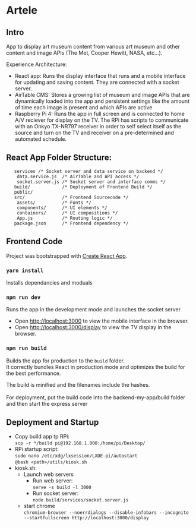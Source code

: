# Artele 

## Intro

App to display art museum content from various art museum and other content and image APIs (The Met, Cooper Hewitt, NASA, etc...). 

Experience Architecture:
- React app: Runs the display interface that runs and a mobile interface for updating and saving content. They are connected with a socket server. 
- AirTable CMS: Stores a growing list of museum and image APIs that are dynamically loaded into the app and persistent settings like the amount of time each image is present and which APIs are active
- Raspberry Pi 4: Runs the app in full screen and is connected to home A/V reciever for display on the TV. The RPi has scripts to communicate with an Onkyo TX-NR797 receiver in order to self select itself as the source and turn on the TV and receiver on a pre-determined and automated schedule. 


## React App Folder Structure:
      

       
       
       services /* Socket server and data service on backend */ 
        data.service.js  /* AirTable and API access */
        socket.server.js /* Socket server and interface comms */    
       build/            /* Deployment of Frontend Build */        
       public/
       src/              /* Frontend Sourcecode */
        assets/          /* Fonts */
        components/      /* UI elements */
        containers/      /* UI compositions */      
        App.js           /* Routing logic */
       package.json      /* Frontend dependency */ 
       
    


## Frontend Code

Project was bootstrapped with [Create React App](https://github.com/facebook/create-react-app).

### `yarn install`
Installs dependancies and moduals

### `npm run dev`

Runs the app in the development mode and launches the socket server<br>
- Open [http://localhost:3000](http://localhost:3000) to view the mobile interface in the browser.
- Open [http://localhost:3000/display](http://localhost:3000/display) to view the TV display in the browser.


### `npm run build`

Builds the app for production to the `build` folder.<br>
It correctly bundles React in production mode and optimizes the build for the best performance.

The build is minified and the filenames include the hashes.<br>
<br> For deployment, put the build code into the backend-my-app/build folder <br> and then start the express server


## Deployment and Startup

* Copy build app tp RPi: <br>`scp -r */build pi@192.168.1.000:/home/pi/Desktop/`
* RPi startup script: 
<br>`sudo nano /etc/xdg/lxsession/LXDE-pi/autostart`
<br>`@bash <path>/utils/kiosk.sh`
* kiosk.sh:
  * Launch web servers 
       * Run web server: <br>`serve -s build -l 3000`
       * Run socket server: <br>`node build/services/socket.server.js`
  * start chrome <br>
       `chromium-browser --noerrdialogs --disable-infobars --incognito --startfullscreen http://localhost:3000/display`







